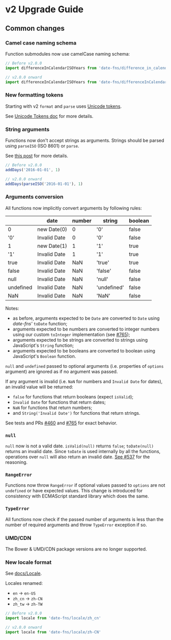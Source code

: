 # v2 Upgrade Guide

## Common changes

### Camel case naming schema

Function submodules now use camelCase naming schema:

```javascript
// Before v2.0.0
import differenceInCalendarISOYears from 'date-fns/difference_in_calendar_iso_years'

// v2.0.0 onward
import differenceInCalendarISOYears from 'date-fns/differenceInCalendarISOYears'
```

### New formatting tokens

Starting with v2 `format` and `parse` uses [Unicode tokens].

See [Unicode Tokens doc](https://date-fns.org/docs/Unicode-Tokens) for more details.

### String arguments

Functions now don't accept strings as arguments. Strings should
be parsed using `parseISO` (ISO 8601) or `parse`.

See [this post](https://blog.date-fns.org/post/we-cut-date-fns-v2-minimal-build-size-down-to-300-bytes-and-now-its-the-smallest-date-library-18f2nvh2z0yal) for more details.

```javascript
// Before v2.0.0
addDays('2016-01-01', 1)

// v2.0.0 onward
addDays(parseISO('2016-01-01'), 1)
```

### Arguments conversion

All functions now implicitly convert arguments by following rules:

|           | date         | number | string      | boolean |
| --------- | ------------ | ------ | ----------- | ------- |
| 0         | new Date(0)  | 0      | '0'         | false   |
| '0'       | Invalid Date | 0      | '0'         | false   |
| 1         | new Date(1)  | 1      | '1'         | true    |
| '1'       | Invalid Date | 1      | '1'         | true    |
| true      | Invalid Date | NaN    | 'true'      | true    |
| false     | Invalid Date | NaN    | 'false'     | false   |
| null      | Invalid Date | NaN    | 'null'      | false   |
| undefined | Invalid Date | NaN    | 'undefined' | false   |
| NaN       | Invalid Date | NaN    | 'NaN'       | false   |

Notes:

- as before, arguments expected to be `Date` are converted to `Date` using _date-fns'_ `toDate` function;
- arguments expected to be numbers are converted to integer numbers using our custom `toInteger` implementation
  (see [#765](https://github.com/date-fns/date-fns/pull/765));
- arguments expected to be strings are converted to strings using JavaScript's `String` function;
- arguments expected to be booleans are converted to boolean using JavaScript's `Boolean` function.

`null` and `undefined` passed to optional arguments (i.e. properties of `options` argument)
are ignored as if no argument was passed.

If any argument is invalid (i.e. `NaN` for numbers and `Invalid Date` for dates),
an invalid value will be returned:

- `false` for functions that return booleans (expect `isValid`);
- `Invalid Date` for functions that return dates;
- `NaN` for functions that return numbers;
- and `String('Invalid Date')` for functions that return strings.

See tests and PRs [#460](https://github.com/date-fns/date-fns/pull/460) and
[#765](https://github.com/date-fns/date-fns/pull/765) for exact behavior.

### `null`

`null` now is not a valid date. `isValid(null)` returns `false`;
`toDate(null)` returns an invalid date. Since `toDate` is used internally
by all the functions, operations over `null` will also return an invalid date.
[See #537](https://github.com/date-fns/date-fns/issues/537) for the reasoning.

### `RangeError`

Functions now throw `RangeError` if optional values passed to `options`
are not `undefined` or have expected values.
This change is introduced for consistency with ECMAScript standard library which does the same.

### `TypeError`

All functions now check if the passed number of arguments is less
than the number of required arguments and throw `TypeError` exception if so.

### UMD/CDN

The Bower & UMD/CDN package versions are no longer supported.

### New locale format

See [docs/Locale](https://date-fns.org/docs/Locale).

Locales renamed:

- `en` → `en-US`
- `zh_cn` → `zh-CN`
- `zh_tw` → `zh-TW`

```javascript
// Before v2.0.0
import locale from 'date-fns/locale/zh_cn'

// v2.0.0 onward
import locale from 'date-fns/locale/zh-CN'
```

[unicode tokens]: https://www.unicode.org/reports/tr35/tr35-dates.html#Date_Field_Symbol_Table
